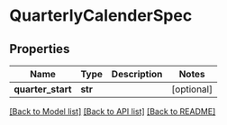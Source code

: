 # QuarterlyCalenderSpec

## Properties
Name | Type | Description | Notes
------------ | ------------- | ------------- | -------------
**quarter_start** | **str** |  | [optional] 

[[Back to Model list]](../README.md#documentation-for-models) [[Back to API list]](../README.md#documentation-for-api-endpoints) [[Back to README]](../README.md)

